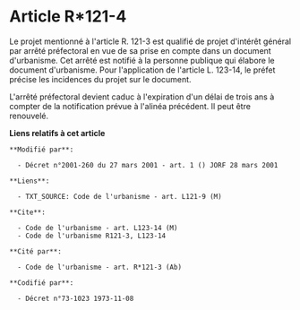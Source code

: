 # Article R*121-4

Le projet mentionné à l'article R. 121-3 est qualifié de projet d'intérêt général par arrêté préfectoral en vue de sa prise
en compte dans un document d'urbanisme. Cet arrêté est notifié à la personne publique qui élabore le document d'urbanisme.
Pour l'application de l'article L. 123-14, le préfet précise les incidences du projet sur le document.

L'arrêté préfectoral devient caduc à l'expiration d'un délai de trois ans à compter de la notification prévue à l'alinéa
précédent. Il peut être renouvelé.

**Liens relatifs à cet article**

	**Modifié par**:

	  - Décret n°2001-260 du 27 mars 2001 - art. 1 () JORF 28 mars 2001

	**Liens**:

	  - TXT_SOURCE: Code de l'urbanisme - art. L121-9 (M)

	**Cite**:

	  - Code de l'urbanisme - art. L123-14 (M)
	  - Code de l'urbanisme R121-3, L123-14

	**Cité par**:

	  - Code de l'urbanisme - art. R*121-3 (Ab)

	**Codifié par**:

	  - Décret n°73-1023 1973-11-08
